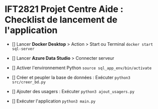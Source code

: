 # IFT2821 Projet Centre Aide : Checklist de lancement de l'application

- [] Lancer **Docker Desktop** > Action > Start ou Terminal `docker start sql-server`

- [] Lancer **Azure Data Studio** > Connecter serveur

- [] Activer l'environnement Python `source sql_app_env/bin/activate`

- [] Créer et peupler la base de données : Exécuter `python3 src/creer_bd.py`

- [] Ajouter des usagers : Exécuter `python3 ajout_usagers.py`

- [] Exécuter l'application `python3 main.py`
